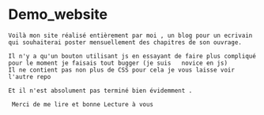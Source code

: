 # Demo_website 

	Voilà mon site réalisé entièrement par moi , un blog pour un ecrivain qui souhaiterai poster mensuellement des chapitres de son ouvrage.
	
	Il n'y a qu'un bouton utilisant js en essayant de faire plus compliqué pour le moment je faisais tout bugger (je suis 	novice en js)
	Il ne contient pas non plus de CSS pour cela je vous laisse voir l'autre repo
	
	Et il n'est absolument pas terminé bien évidemment .

 	 Merci de me lire et bonne Lecture à vous
